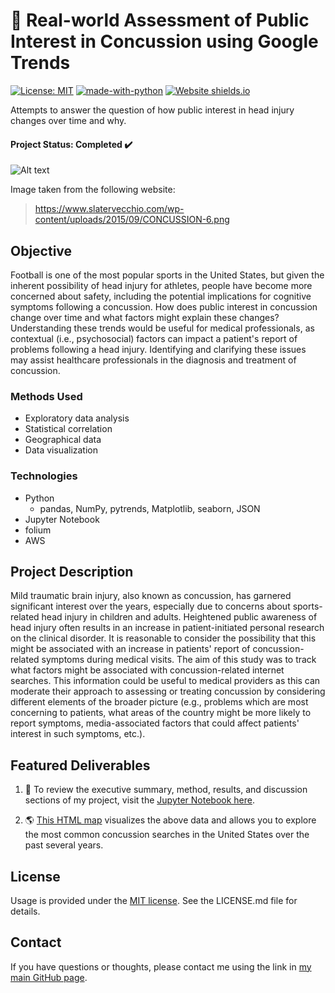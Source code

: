 # 🏈 Real-world Assessment of Public Interest in Concussion using Google Trends

[![License: MIT](https://img.shields.io/badge/License-MIT-informational.svg)](https://opensource.org/licenses/MIT) [![made-with-python](https://img.shields.io/badge/python-v3.7-orange)](https://www.python.org/) [![Website shields.io](https://img.shields.io/website-up-down-green-red/http/shields.io.svg)](http://shields.io/)

Attempts to answer the question of how public interest in head injury changes over time and why.

#### Project Status: Completed ✔️

![Alt text](https://www.slatervecchio.com/wp-content/uploads/2015/09/CONCUSSION-6.png)


Image taken from the following website:
> https://www.slatervecchio.com/wp-content/uploads/2015/09/CONCUSSION-6.png

## Objective
Football is one of the most popular sports in the United States, but given the inherent possibility of head injury for athletes, people have become more concerned about safety, including the potential implications for cognitive symptoms following a concussion. How does public interest in concussion change over time and what factors might explain these changes? Understanding these trends would be useful for medical professionals, as contextual (i.e., psychosocial) factors can impact a patient's report of problems following a head injury. Identifying and clarifying these issues may assist healthcare professionals in the diagnosis and treatment of concussion.

### Methods Used
* Exploratory data analysis
* Statistical correlation
* Geographical data
* Data visualization

### Technologies
* Python
  * pandas, NumPy, pytrends, Matplotlib, seaborn, JSON
* Jupyter Notebook
* folium
* AWS

## Project Description
Mild traumatic brain injury, also known as concussion, has garnered significant interest over the years, especially due to concerns about sports-related head injury in children and adults. Heightened public awareness of head injury often results in an increase in patient-initiated personal research on the clinical disorder. It is reasonable to consider the possibility that this might be associated with an increase in patients' report of concussion-related symptoms during medical visits. The aim of this study was to track what factors might be associated with concussion-related internet searches. This information could be useful to medical providers as this can moderate their approach to assessing or treating concussion by considering different elements of the broader picture (e.g., problems which are most concerning to patients, what areas of the country might be more likely to report symptoms, media-associated factors that could affect patients' interest in such symptoms, etc.).

## Featured Deliverables

1. 📄 To review the executive summary, method, results, and discussion sections of my project, visit the [Jupyter Notebook here](https://github.com/kkphd/GoogleTrends/blob/master/Concussion-GoogleTrends-KK-2020.ipynb).

2. 🌎 [This HTML map](http://gitprojects.s3-website.us-east-2.amazonaws.com/) visualizes the above data and allows you to explore the most common concussion searches in the United States over the past several years.

## License
Usage is provided under the [MIT license](https://en.wikipedia.org/wiki/MIT_License). See the LICENSE.md file for details.

## Contact
If you have questions or thoughts, please contact me using the link in [my  main GitHub page](https://github.com/kkphd).
